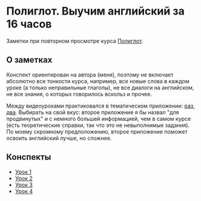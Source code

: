 # Полиглот. Выучим английский за 16 часов
Заметки при повторном просмотре курса [Полиглот](https://www.youtube.com/playlist?list=PL66DIGaegedqtRaxfVsk6vH5dBDuL5w92).

## О заметках
Конспект ориентирован на автора (меня), поэтому не включает абсолютно все тонкости курса, например, все новые слова в каждом уроке (а только неправильные глаголы), не все диалоги на английском, не все знания, о которых говорилось вскольз и прочее.

Между видеоуроками практиковался в тематическом приложении: [раз](https://play.google.com/store/apps/details?id=com.kostosha.poliglot16.full), [два](https://play.google.com/store/apps/details?id=com.axidep.polyglotfull). Выбирать на свой вкус: второе приложение я бы назвал "для продвинутых" и с немного большей информацией, чем в самом курсе (есть теоретические справки, так что это не невыполнимые задания). По моему скромному предположению, второе приложение поможет освоить английский лучше, но сложнее.

## Конспекты
* [Урок 1](./Урок1.md)
* [Урок 2](./Урок2.md)
* [Урок 3](./Урок3.md)
* [Урок 4](./Урок4.md)